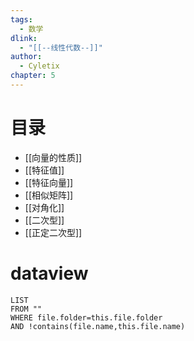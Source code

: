 ```yaml
---
tags:
  - 数学
dlink:
  - "[[--线性代数--]]"
author:
  - Cyletix
chapter: 5
---
```

# 目录
- [[向量的性质]]
- [[特征值]]
- [[特征向量]]
- [[相似矩阵]]
- [[对角化]]
- [[二次型]]
- [[正定二次型]]

# dataview
```dataview
LIST
FROM ""
WHERE file.folder=this.file.folder
AND !contains(file.name,this.file.name)
```